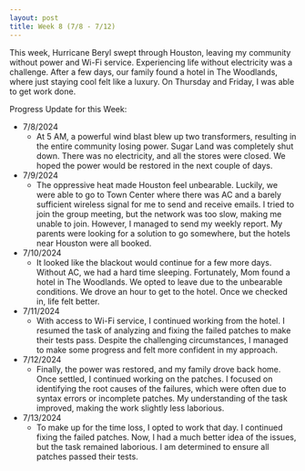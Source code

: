 ```yaml
---
layout: post
title: Week 8 (7/8 - 7/12)
---
```


This week, Hurricane Beryl swept through Houston, leaving my community without power and Wi-Fi service. Experiencing life without electricity was a challenge. After a few days, our family found a hotel in The Woodlands, where just staying cool felt like a luxury. On Thursday and Friday, I was able to get work done.

Progress Update for this Week: 

  - 7/8/2024
      - At 5 AM, a powerful wind blast blew up two transformers, resulting in the entire community losing power. Sugar Land was completely shut down. There was no electricity, and all the stores were closed. We hoped the power would be restored in the next couple of days.
  - 7/9/2024
      - The oppressive heat made Houston feel unbearable. Luckily, we were able to go to Town Center where there was AC and a barely sufficient wireless signal for me to send and receive emails. I tried to join the group meeting, but the network was too slow, making me unable to join. However, I managed to send my weekly report. My parents were looking for a solution to go somewhere, but the hotels near Houston were all booked.
  - 7/10/2024
      - It looked like the blackout would continue for a few more days. Without AC, we had a hard time sleeping. Fortunately, Mom found a hotel in The Woodlands. We opted to leave due to the unbearable conditions. We drove an hour to get to the hotel. Once we checked in, life felt better.
  - 7/11/2024
      - With access to Wi-Fi service, I continued working from the hotel. I resumed the task of analyzing and fixing the failed patches to make their tests pass. Despite the challenging circumstances, I managed to make some progress and felt more confident in my approach.
  - 7/12/2024
      - Finally, the power was restored, and my family drove back home. Once settled, I continued working on the patches. I focused on identifying the root causes of the failures, which were often due to syntax errors or incomplete patches. My understanding of the task improved, making the work slightly less laborious. 
  - 7/13/2024
      - To make up for the time loss, I opted to work that day. I continued fixing the failed patches. Now, I had a much better idea of the issues, but the task remained laborious. I am determined to ensure all patches passed their tests.
